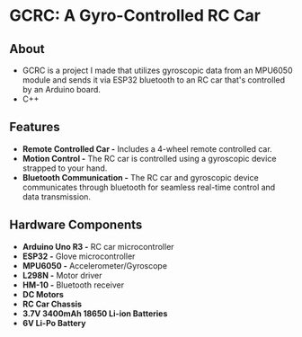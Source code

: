 # GCRC: A Gyro-Controlled RC Car

## About

- GCRC is a project I made that utilizes gyroscopic data from an MPU6050 module and sends it via ESP32 bluetooth to an RC car that's controlled by an Arduino board.
- C++

## Features

- **Remote Controlled Car -** Includes a 4-wheel remote controlled car.
- **Motion Control -** The RC car is controlled using a gyroscopic device strapped to your hand.
- **Bluetooth Communication -** The RC car and gyroscopic device communicates through bluetooth for seamless real-time control and data transmission.

## Hardware Components

- **Arduino Uno R3 -** RC car microcontroller
- **ESP32 -** Glove microcontroller
- **MPU6050 -** Accelerometer/Gyroscope
- **L298N -** Motor driver
- **HM-10 -** Bluetooth receiver
- **DC Motors**
- **RC Car Chassis**
- **3.7V 3400mAh 18650 Li-ion Batteries**
- **6V Li-Po Battery**
